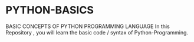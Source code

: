 # PYTHON-BASICS
BASIC CONCEPTS OF PYTHON PROGRAMMING LANGUAGE
In this Repository , you will learn the basic code / syntax of Python-Programming.
